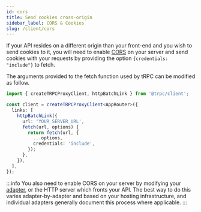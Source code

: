 ```yaml
---
id: cors
title: Send cookies cross-origin
sidebar_label: CORS & Cookies
slug: /client/cors
---
```


If your API resides on a different origin than your front-end and you wish to send cookies to it, you will need to enable [CORS](https://developer.mozilla.org/en-US/docs/Web/HTTP/CORS) on your server and send cookies with your requests by providing the option `{credentials: "include"}` to fetch.

The arguments provided to the fetch function used by tRPC can be modified as follow.

```ts title='app.ts'
import { createTRPCProxyClient, httpBatchLink } from '@trpc/client';

const client = createTRPCProxyClient<AppRouter>({
  links: [
    httpBatchLink({
      url: 'YOUR_SERVER_URL',
      fetch(url, options) {
        return fetch(url, {
          ...options,
          credentials: 'include',
        });
      },
    }),
  ],
});
```

:::info
You also need to enable CORS on your server by modifying your [adapter](/docs/server/adapters), or the HTTP server which fronts your API. The best way to do this varies adapter-by-adapter and based on your hosting infrastructure, and individual adapters generally document this process where applicable.
:::
